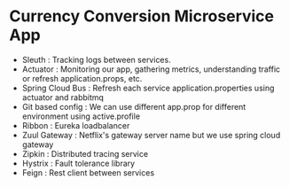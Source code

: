 # Currency Conversion Microservice App

* Sleuth            : Tracking logs between services.
* Actuator          : Monitoring our app, gathering metrics, understanding traffic or refresh application.props, etc.
* Spring Cloud Bus  : Refresh each service application.properties using actuator and rabbitmq
* Git based config  : We can use different app.prop for different environment using active.profile
* Ribbon            : Eureka loadbalancer
* Zuul Gateway      : Netflix's gateway server name but we use spring cloud gateway
* Zipkin            : Distributed tracing service
* Hystrix           : Fault tolerance library
* Feign             : Rest client between services 
